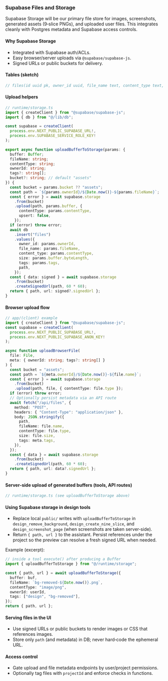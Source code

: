 ### Supabase Files and Storage

Supabase Storage will be our primary file store for images, screenshots, generated assets (9‑slice PNGs), and uploaded user files. This integrates cleanly with Postgres metadata and Supabase access controls.

#### Why Supabase Storage

- Integrated with Supabase auth/ACLs.
- Easy browser/server uploads via `@supabase/supabase-js`.
- Signed URLs or public buckets for delivery.

#### Tables (sketch)

```ts
// files(id uuid pk, owner_id uuid, file_name text, content_type text, size int, tags text[], path text, created_at timestamptz)
```

#### Upload helpers

```ts
// runtime/storage.ts
import { createClient } from "@supabase/supabase-js";
import { db } from "@/lib/db";

const supabase = createClient(
  process.env.NEXT_PUBLIC_SUPABASE_URL!,
  process.env.SUPABASE_SERVICE_ROLE_KEY!
);

export async function uploadBufferToStorage(params: {
  buffer: Buffer;
  fileName: string;
  contentType: string;
  ownerId: string;
  tags?: string[];
  bucket?: string; // default "assets"
}) {
  const bucket = params.bucket ?? "assets";
  const path = `${params.ownerId}/${Date.now()}-${params.fileName}`;
  const { error } = await supabase.storage
    .from(bucket)
    .upload(path, params.buffer, {
      contentType: params.contentType,
      upsert: false,
    });
  if (error) throw error;
  await db
    .insert("files")
    .values({
      owner_id: params.ownerId,
      file_name: params.fileName,
      content_type: params.contentType,
      size: params.buffer.byteLength,
      tags: params.tags,
      path,
    });
  const { data: signed } = await supabase.storage
    .from(bucket)
    .createSignedUrl(path, 60 * 60);
  return { path, url: signed?.signedUrl };
}
```

#### Browser upload flow

```ts
// app/(client) example
import { createClient } from "@supabase/supabase-js";
const supabase = createClient(
  process.env.NEXT_PUBLIC_SUPABASE_URL!,
  process.env.NEXT_PUBLIC_SUPABASE_ANON_KEY!
);

async function uploadBrowserFile(
  file: File,
  meta: { ownerId: string; tags?: string[] }
) {
  const bucket = "assets";
  const path = `${meta.ownerId}/${Date.now()}-${file.name}`;
  const { error } = await supabase.storage
    .from(bucket)
    .upload(path, file, { contentType: file.type });
  if (error) throw error;
  // Optionally persist metadata via an API route
  await fetch("/api/files", {
    method: "POST",
    headers: { "Content-Type": "application/json" },
    body: JSON.stringify({
      path,
      fileName: file.name,
      contentType: file.type,
      size: file.size,
      tags: meta.tags,
    }),
  });
  const { data } = await supabase.storage
    .from(bucket)
    .createSignedUrl(path, 60 * 60);
  return { path, url: data?.signedUrl };
}
```

#### Server‑side upload of generated buffers (tools, API routes)

```ts
// runtime/storage.ts (see uploadBufferToStorage above)
```

#### Using Supabase storage in design tools

- Replace local `public/` writes with `uploadBufferToStorage` in `design_remove_background`, `design_create_nine_slice`, and `design_screenshot_page` (when screenshots are taken server‑side).
- Return `{ path, url }` to the assistant. Persist references under the project so the preview can resolve a fresh signed URL when needed.

Example (excerpt):

```ts
// inside a tool execute() after producing a Buffer
import { uploadBufferToStorage } from "@/runtime/storage";

const { path, url } = await uploadBufferToStorage({
  buffer: buf,
  fileName: `bg-removed-${Date.now()}.png`,
  contentType: "image/png",
  ownerId: userId,
  tags: ["design", "bg-removed"],
});
return { path, url };
```

#### Serving files in the UI

- Use signed URLs or public buckets to render images or CSS that references images.
- Store only `path` (and metadata) in DB; never hard‑code the ephemeral URL.

#### Access control

- Gate upload and file metadata endpoints by user/project permissions.
- Optionally tag files with `projectId` and enforce checks in functions.
